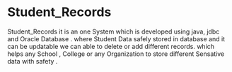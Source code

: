 # Student_Records
Student_Records it is an one System which is developed using java, jdbc and Oracle Database . where Student Data safely stored in database and it can be updatable we can able to delete or add different records. which helps any School , College or any Organization to store different Sensative data with safety .
